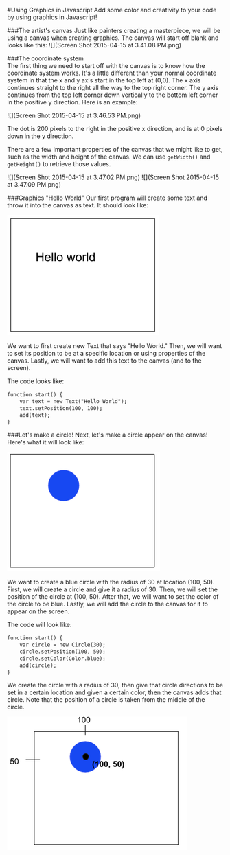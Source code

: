 #Using Graphics in Javascript
Add some color and creativity to your code by using graphics in Javascript!

###The artist's canvas
Just like painters creating a masterpiece, we will be using a canvas when creating graphics. The canvas will start off blank and looks like this: 
![](Screen Shot 2015-04-15 at 3.41.08 PM.png)

###The coordinate system    
The first thing we need to start off with the canvas is to know how the coordinate system works. It's a little different than your normal coordinate system in that the x and y axis start in the top left at (0,0). The x axis continues straight to the right all the way to the top right corner. The y axis continues from the top left corner down vertically to the bottom left corner in the positive y direction. Here is an example: 

![](Screen Shot 2015-04-15 at 3.46.53 PM.png)

The dot is 200 pixels to the right in the positive x direction, and is at 0 pixels down in the y direction. 

There are a few important properties of the canvas that we might like to get, such as the width and height of the canvas. We can use ```getWidth()``` and ```getHeight()``` to retrieve those values.

![](Screen Shot 2015-04-15 at 3.47.02 PM.png)
![](Screen Shot 2015-04-15 at 3.47.09 PM.png)

###Graphics "Hello World"
Our first program will create some text and throw it into the canvas as text. It should look like:

![](helloworldcanvas.png)

We want to first create new Text that says "Hello World." Then, we will want to set its position to be at a specific location or using properties of the canvas. Lastly, we will want to add this text to the canvas (and to the screen). 

The code looks like: 

```
function start() {
    var text = new Text("Hello World");
    text.setPosition(100, 100);
    add(text);
}
```

###Let's make a circle!
Next, let's make a circle appear on the canvas! Here's what it will look like:

![](bluecircle1.png)

We want to create a blue circle with the radius of 30 at location (100, 50). First, we will create a circle and give it a radius of 30. Then, we will set the position of the circle at (100, 50). After that, we will want to set the color of the circle to be blue. Lastly, we will add the circle to the canvas for it to appear on the screen. 

The code will look like:
```
function start() {
    var circle = new Circle(30);
    circle.setPosition(100, 50);
    circle.setColor(Color.blue);
    add(circle);
}
```
We create the circle with a radius of 30, then give that circle directions to be set in a certain location and given a certain color, then the canvas adds that circle. Note that the position of a circle is taken from the middle of the circle. 

![](bluecircle3.png)

